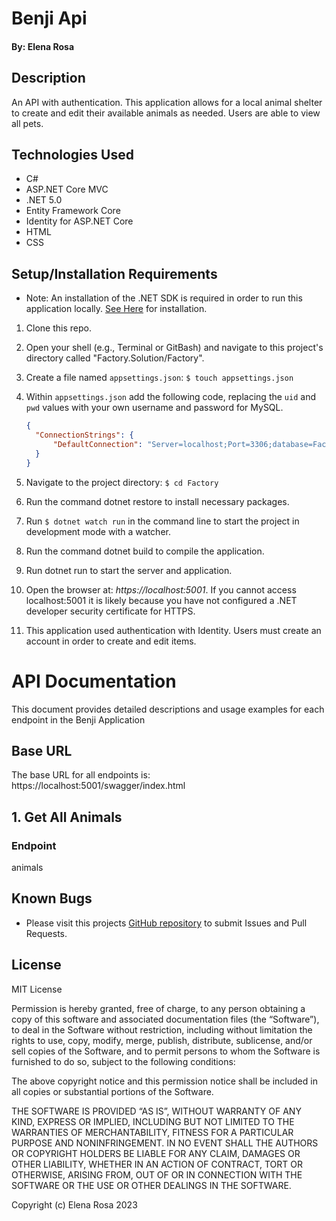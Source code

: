 # Benji Api

#### By: Elena Rosa

## Description
An API with authentication. This application allows for a local animal shelter to create and edit their available animals as needed. Users are able to view all pets. 

## Technologies Used
- C#
- ASP.NET Core MVC
- .NET 5.0
- Entity Framework Core
- Identity for ASP.NET Core
- HTML
- CSS


## Setup/Installation Requirements
- Note: An installation of the .NET SDK is required in order to run this application locally. [See Here](https://dotnet.microsoft.com/en-us/) for installation.
1. Clone this repo.
2. Open your shell (e.g., Terminal or GitBash) and navigate to this project's directory called "Factory.Solution/Factory". 
3. Create a file named `appsettings.json`: `$ touch appsettings.json`
4. Within `appsettings.json` add the following code, replacing the `uid` and `pwd` values with your own username and password for MySQL.

    ```json
    {
      "ConnectionStrings": {
          "DefaultConnection": "Server=localhost;Port=3306;database=Factory-database;uid=[YOUR-USERNAME];pwd=[YOUR-MYSQL-PASSWORD];"
      }
    }
    ```

5. Navigate to the project directory: `$ cd Factory`

6. Run the command dotnet restore to install necessary packages.

7. Run `$ dotnet watch run` in the command line to start the project in development mode with a watcher.

8. Run the command dotnet build to compile the application.

9. Run dotnet run to start the server and application.

10. Open the browser at: _https://localhost:5001_. If you cannot access localhost:5001 it is likely because you have not configured a .NET developer security certificate for HTTPS. 

11. This application used authentication with Identity. Users must create an account in order to create and edit items. 

# API Documentation

This document provides detailed descriptions and usage examples for each endpoint in the Benji Application

## Base URL

The base URL for all endpoints is: https://localhost:5001/swagger/index.html

## 1. Get All Animals

### Endpoint
animals



## Known Bugs
- Please visit this projects [GitHub repository](https://github.com/Elena-Rosa/BenjiApi.git) to submit Issues and Pull Requests.

## License
MIT License

Permission is hereby granted, free of charge, to any person obtaining a copy of this software and associated documentation files (the “Software”), to deal in the Software without restriction, including without limitation the rights to use, copy, modify, merge, publish, distribute, sublicense, and/or sell copies of the Software, and to permit persons to whom the Software is furnished to do so, subject to the following conditions:

The above copyright notice and this permission notice shall be included in all copies or substantial portions of the Software.

THE SOFTWARE IS PROVIDED “AS IS”, WITHOUT WARRANTY OF ANY KIND, EXPRESS OR IMPLIED, INCLUDING BUT NOT LIMITED TO THE WARRANTIES OF MERCHANTABILITY, FITNESS FOR A PARTICULAR PURPOSE AND NONINFRINGEMENT. IN NO EVENT SHALL THE AUTHORS OR COPYRIGHT HOLDERS BE LIABLE FOR ANY CLAIM, DAMAGES OR OTHER LIABILITY, WHETHER IN AN ACTION OF CONTRACT, TORT OR OTHERWISE, ARISING FROM, OUT OF OR IN CONNECTION WITH THE SOFTWARE OR THE USE OR OTHER DEALINGS IN THE SOFTWARE.

Copyright (c) Elena Rosa 2023 